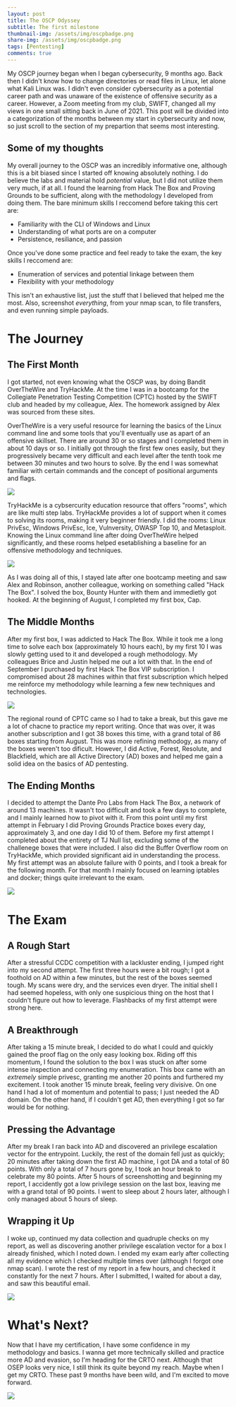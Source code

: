 ```yaml
---
layout: post
title: The OSCP Odyssey
subtitle: The first milestone
thumbnail-img: /assets/img/oscpbadge.png
share-img: /assets/img/oscpbadge.png
tags: [Pentesting]
comments: true
---
```

My OSCP journey began when I began cybersecurity, 9 months ago. Back then I didn't know how to change directories or read files in Linux, let alone what Kali Linux was. I didn't even consider cybersecurity as a potential career path and was unaware of the existence of offensive security as a career. However, a Zoom meeting from my club, SWIFT, changed all my views in one small sitting back in June of 2021. This post will be divided into a categorization of the months between my start in cybersecurity and now, so just scroll to the section of my prepartion that seems most interesting.

## Some of my thoughts

My overall journey to the OSCP was an incredibly informative one, although this is a bit biased since I started off knowing absolutely nothing. I do believe the labs and material hold *potential* value, but I did not utilize them very much, if at all. I found the learning from Hack The Box and Proving Grounds to be sufficient, along with the methodology I developed from doing them. The bare minimum skills I reccomend before taking this cert are:

- Familiarity with the CLI of Windows and Linux
- Understanding of what ports are on a computer
- Persistence, resiliance, and passion

Once you've done some practice and feel ready to take the exam, the key skills I reccomend are:

- Enumeration of services and potential linkage between them
- Flexibility with your methodology

This isn't an exhaustive list, just the stuff that I believed that helped me the most. Also, screenshot *everything*, from your nmap scan, to file transfers, and even running simple payloads.

# The Journey

## The First Month

I got started, not even knowing what the OSCP was, by doing Bandit OverTheWire and TryHackMe. At the time I was in a bootcamp for the Collegiate Penetration Testing Competition (CPTC) hosted by the SWIFT club and headed by my colleague, Alex. The homework assigned by Alex was sourced from these sites.

OverTheWire is a very useful resource for learning the basics of the Linux command line and some tools that you'll eventually use as apart of an offensive skillset. There are around 30 or so stages and I completed them in about 10 days or so. I initially got through the first few ones easily, but they progressively became very difficult and each level after the tenth took me between 30 minutes and two hours to solve. By the end I was somewhat familiar with certain commands and the concept of positional arguments and flags.

<img src="https://github.com/susMdT/secondsite.github.io/blob/master/assets/img/banditlogo.png?raw=true" class="mx-auto d-block" unselectable="on" />

TryHackMe is a cybsercurity education resource that offers "rooms", which are like multi step labs. TryHackMe provides a lot of support when it comes to solving its rooms, making it very beginner friendly. I did the rooms: Linux PrivEsc, Windows PrivEsc, Ice, Vulnversity, OWASP Top 10, and Metasploit. Knowing the Linux command line after doing OverTheWire helped significantly, and these rooms helped esetablishing a baseline for an offensive methodology and techniques.

<img src="https://github.com/susMdT/secondsite.github.io/blob/master/assets/img/tryhackmelogo.png?raw=true" class="mx-auto d-block" unselectable="on" />

As I was doing all of this, I stayed late after one bootcamp meeting and saw Alex and Robinson, another colleague, working on something called "Hack The Box". I solved the box, Bounty Hunter with them and immedietly got hooked. At the beginning of August, I completed my first box, Cap.

## The Middle Months

After my first box, I was addicted to Hack The Box. While it took me a long time to solve each box (approximately 10 hours each), by my first 10 I was slowly getting used to it and developed a rough methodology. My colleagues Brice and Justin helped me out a lot with that. In the end of September I purchased by first Hack The Box VIP subscription. I compromised about 28 machines within that first subscription which helped me reinforce my methodology while learning a few new techniques and technologies.

<img src="https://github.com/susMdT/secondsite.github.io/blob/master/assets/img/htblogo2.png?raw=true" class="mx-auto d-block" unselectable="on" />

The regional round of CPTC came so I had to take a break, but this gave me a lot of chacne to practice my report writing. Once that was over, it was another subscription and I got 38 boxes this time, with a grand total of 86 boxes starting from August. This was more refining methodogy, as many of the boxes weren't too dificult. However, I did Active, Forest, Resolute, and Blackfield, which are all Active Directory (AD) boxes and helped me gain a solid idea on the basics of AD pentesting.

## The Ending Months

I decided to attempt the Dante Pro Labs from Hack The Box, a network of around 13 machines. It wasn't too difficult and took a few days to complete, and I mainly learned how to pivot with it. From this point until my first attempt in February I did Proving Grounds Practice boxes every day, approximately 3, and one day I did 10 of them. Before my first attempt I completed about the entirety of TJ Null list, excluding some of the challenege boxes that were included. I also did the Buffer Overflow room on TryHackMe, which provided significant aid in understanding the process. My first attempt was an absolute failure with 0 points, and I took a break for the following month. For that month I mainly focused on learning iptables and docker; things quite irrelevant to the exam. 

<img src="https://github.com/susMdT/secondsite.github.io/blob/master/assets/img/fail.png?raw=true" class="mx-auto d-block" unselectable="on" />

# The Exam

## A Rough Start

After a stressful CCDC competition with a lackluster ending, I jumped right into my second attempt. The first three hours were a bit rough; I got a foothold on AD within a few minutes, but the rest of the boxes  seemed tough. My scans were dry, and the services even dryer. The initial shell I had seemed hopeless, with only one suspicious thing on the host that I couldn't figure out how to leverage. Flashbacks of my first attempt were strong here.

## A Breakthrough

After taking a 15 minute break, I decided to do what I could and quickly gained the proof flag on the only easy looking box. Riding off this momentum, I found the solution to the box I was stuck on after some intense inspection and connecting my enumeration. This box came with an *extremely* simple privesc, granting me another 20 points and furthered my excitement. I took another 15 minute break, feeling very divisive. On one hand I had a lot of momentum and potential to pass; I just needed the AD domain. On the other hand, if I couldn't get AD, then everything I got so far would be for nothing.

## Pressing the Advantage

After my break I ran back into AD and discovered an privilege escalation vector for the entrypoint. Luckily, the rest of the domain fell just as quickly; 20 minutes after taking down the first AD machine, I got DA and a total of 80 points. With only a total of 7 hours gone by, I took an hour break to celebrate my 80 points. After 5 hours of screenshotting and beginning my report, I accidently got a low privilege session on the last box, leaving me with a grand total of 90 points. I went to sleep about 2 hours later, although I only managed about 5 hours of sleep.

## Wrapping it Up

I woke up, continued my data collection and quadruple checks on my report, as well as discovering another privilege escalation vector for a box I already finished, which I noted down. I ended my exam early after collecting all my evidence which I checked multiple times over (although I forgot one nmap scan). I wrote the rest of my report in a few hours, and checked it constantly for the next 7 hours. After I submitted, I waited for about a day, and saw this beautiful email.

<img src="https://github.com/susMdT/secondsite.github.io/blob/master/assets/img/pass.jpg?raw=true" class="mx-auto d-block" unselectable="on" />

# What's Next?

Now that I have my certification, I have some confidence in my methodology and basics. I wanna get more technically skilled and practice more AD and evasion, so I'm heading for the CRTO next. Although that OSEP looks very nice, I still think its quite beyond my reach. Maybe when I get my CRTO. These past 9 months have been wild, and I'm excited to move forward.

<img src="https://github.com/susMdT/secondsite.github.io/blob/master/assets/img/crtobadge.png?raw=true" class="mx-auto d-block" unselectable="on" />
